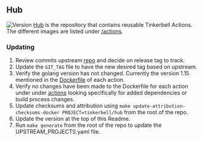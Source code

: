 ## **Hub**
![Version](https://img.shields.io/badge/version-6c0f0d437bde2c836d90b000312c8b25fa1b65e1-blue)
[Hub](https://github.com/tinkerbell/hub) is the repository that contains reusable Tinkerbell Actions. The different images are listed under [/actions](https://github.com/tinkerbell/hub/tree/main/actions).

### Updating

1. Review commits upstream [repo](https://github.com/tinkerbell/hub) and decide on release tag to track. 
1. Update the `GIT_TAG` file to have the new desired tag based on upstream.
1. Verify the golang version has not changed. Currently the version 1.15 mentioned in the [Dockerfile](https://github.com/tinkerbell/hub/blob/main/actions/cexec/v1/Dockerfile) of each action.
1. Verify no changes have been made to the Dockerfile for each action under under [actions](https://github.com/tinkerbell/hub/blob/main/actions) looking specifically for added dependencies or build 
process changes.
1. Update checksums and attribution using `make update-attribution-checksums-docker PROJECT=tinkerbell/hub` from the root of the repo.
1. Update the version at the top of this Readme.
1. Run `make generate` from the root of the repo to update the UPSTREAM_PROJECTS.yaml file.
